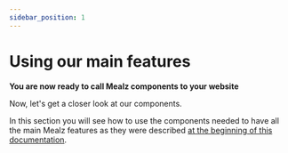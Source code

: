 ```yaml
---
sidebar_position: 1
---
```


# Using our main features

**You are now ready to call Mealz components to your website**

Now, let's get a closer look at our components.

In this section you will see how to use the components needed to have all the main Mealz features as they were described [at the beginning of this documentation](../about-our-library#which-features-can-i-add-to-my-website-using-ngmiam).
